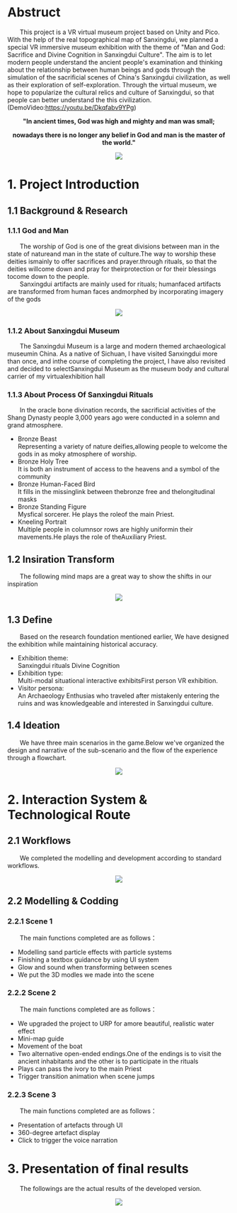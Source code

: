 # Abstruct
&emsp;&emsp;This project is a VR virtual museum project based on Unity and Pico. With the help of the real topographical map of Sanxingdui, we planned a special VR immersive museum exhibition with the theme of "Man and God: Sacrifice and Divine Cognition in Sanxingdui Culture". The aim is to let modern people understand the ancient people's examination and thinking about the relationship between human beings and gods through the simulation of the sacrificial scenes of China's Sanxingdui civilization, as well as their exploration of self-exploration. Through the virtual museum, we hope to popularize the cultural relics and culture of Sanxingdui, so that people can better understand the this civilization.(DemoVideo:https://youtu.be/Dkqfabv9YPg)    
<p align="center"><strong>"In ancient times, God was high and mighty and man was small;</strong></p>
<p align="center"><strong>nowadays there is no longer any belief in God and man is the master of the world."</strong></p>
<div align=center><img src="https://github.com/AlisonMeii/SanXingDui_VrProject/blob/main/image/Abstruct.png?raw=true"/></div>

# 1. Project Introduction
## 1.1 Background & Research
### 1.1.1 God and Man
&emsp;&emsp;The worship of God is one of the great divisions between man in the state of natureand man in the state of culture.The way to worship these deities ismainly to offer sacrifices and prayer.through rituals, so that the deities willcome down and pray for theirprotection or for their blessings tocome down to the people.  
&emsp;&emsp;Sanxingdui artifacts are mainly used for rituals; humanfaced artifacts are transformed from human faces andmorphed by incorporating imagery of the gods
<div align=center><img src="https://github.com/AlisonMeii/SanXingDui_VrProject/blob/main/image/B&R.png?raw=true"/></div>

### 1.1.2 About Sanxingdui Museum
&emsp;&emsp;The Sanxingdui Museum is a large and modern themed archaeological museumin China. As a native of Sichuan, I have visited Sanxingdui more than once, and inthe course of completing the project, I have also revisited and decided to selectSanxingdui Museum as the museum body and cultural carrier of my virtualexhibition hall

### 1.1.3 About Process Of Sanxingdui Rituals
&emsp;&emsp;In the oracle bone divination records, the sacrificial activities of the Shang Dynasty people 3,000 years ago were conducted in a solemn and grand atmosphere.  
- Bronze Beast  
  Representing a variety of nature deifies,allowing people to welcome the gods in as moky atmosphere of worship.
- Bronze Holy Tree  
  It is both an instrument of access to the heavens and a symbol of the community
- Bronze Human-Faced Bird  
  lt fills in the missinglink between thebronze free and thelongitudinal masks
- Bronze Standing Figure  
  Mysfical sorcerer. He plays the roleof the main Priest.
- Kneeling Portrait  
  Multiple people in columnsor rows are highly uniformin their mavements.He plays the role of theAuxiliary Priest.

## 1.2 Insiration Transform
&emsp;&emsp;The following mind maps are a great way to show the shifts in our inspiration
<div align=center><img src="https://github.com/AlisonMeii/SanXingDui_VrProject/blob/main/image/Mindmap.png?raw=true"/></div>

## 1.3 Define
&emsp;&emsp;Based on the research foundation mentioned earlier, We have designed the exhibition while maintaining historical accuracy.
- Exhibition theme:  
  Sanxingdui rituals
  Divine Cognition
- Exhibition type:  
  Multi-modal situational interactive exhibitsFirst person VR exhibition.
- Visitor persona:  
  An Archaeology Enthusias who traveled after mistakenly entering the ruins and was knowledgeable and interested in Sanxingdui culture.

## 1.4 Ideation
&emsp;&emsp;We have three main scenarios in the game.Below we've organized the design and narrative of the sub-scenario and the flow of the experience through a flowchart.
<div align=center><img src="https://github.com/AlisonMeii/SanXingDui_VrProject/blob/main/image/scenes.png?raw=true"/></div>

# 2. Interaction System & Technological Route
## 2.1 Workflows
&emsp;&emsp;We completed the modelling and development according to standard workflows.
<div align=center><img src="https://github.com/AlisonMeii/SanXingDui_VrProject/blob/main/image/Workflows.png?raw=true"/></div>

## 2.2 Modelling & Codding
### 2.2.1 Scene 1
&emsp;&emsp;The main functions completed are as follows：
- Modelling sand particle effects with particle systems
- Finishing a textbox guidance by using UI system
- Glow and sound when transforming between scenes
- We put the 3D modles we made into the scene
### 2.2.2 Scene 2
&emsp;&emsp;The main functions completed are as follows：
- We upgraded the project to URP for amore beautiful, realistic water effect
- Mini-map guide
- Movement of the boat
- Two alternative open-ended endings.One of the endings is to visit the ancient inhabitants and the other is to participate in the rituals
- Plays can pass the ivory to the main Priest
- Trigger transition animation when scene jumps
### 2.2.3 Scene 3
&emsp;&emsp;The main functions completed are as follows：
- Presentation of artefacts through UI
- 360-degree artefact display
- Click to trigger the voice narration
# 3. Presentation of final results
&emsp;&emsp;The followings are the actual results of the developed version.
<div align=center><img src="https://github.com/AlisonMeii/SanXingDui_VrProject/blob/main/image/FinalDisplay.png?raw=true"/></div>


 

